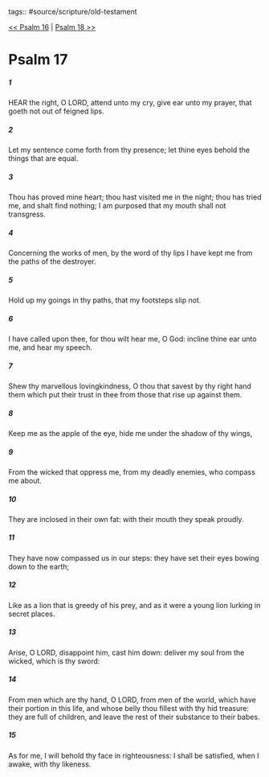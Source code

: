 tags:: #source/scripture/old-testament

[<< Psalm 16](old-testament/19_Psalms/Psalm_16.md) | [Psalm 18 >>](old-testament/19_Psalms/Psalm_18.md)

# Psalm 17

##### 1

HEAR the right, O LORD, attend unto my cry, give ear unto my prayer, that goeth not out of feigned lips.

##### 2

Let my sentence come forth from thy presence; let thine eyes behold the things that are equal.

##### 3

Thou has proved mine heart; thou hast visited me in the night; thou has tried me, and shalt find nothing; I am purposed that my mouth shall not transgress.

##### 4

Concerning the works of men, by the word of thy lips I have kept me from the paths of the destroyer.

##### 5

Hold up my goings in thy paths, that my footsteps slip not.

##### 6

I have called upon thee, for thou wilt hear me, O God: incline thine ear unto me, and hear my speech.

##### 7

Shew thy marvellous lovingkindness, O thou that savest by thy right hand them which put their trust in thee from those that rise up against them.

##### 8

Keep me as the apple of the eye, hide me under the shadow of thy wings,

##### 9

From the wicked that oppress me, from my deadly enemies, who compass me about.

##### 10

They are inclosed in their own fat: with their mouth they speak proudly.

##### 11

They have now compassed us in our steps: they have set their eyes bowing down to the earth;

##### 12

Like as a lion that is greedy of his prey, and as it were a young lion lurking in secret places.

##### 13

Arise, O LORD, disappoint him, cast him down: deliver my soul from the wicked, which is thy sword:

##### 14

From men which are thy hand, O LORD, from men of the world, which have their portion in this life, and whose belly thou fillest with thy hid treasure: they are full of children, and leave the rest of their substance to their babes.

##### 15

As for me, I will behold thy face in righteousness: I shall be satisfied, when I awake, with thy likeness.
